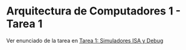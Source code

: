 # Arquitectura de Computadores 1 - Tarea 1

Ver enunciado de la tarea en [Tarea 1: Simuladores ISA y Debug](https://github.com/LuisPeMoraRod/arqui1-tarea1/blob/main/Tareas_Arqui1_Tarea_1_v9.pdf)
